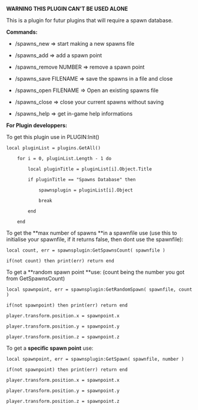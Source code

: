 **WARNING THIS PLUGIN CAN'T BE USED ALONE**

This is a plugin for futur plugins that will require a spawn database.

**Commands:**

- /spawns_new => start making a new spawns file

- /spawns_add => add a spawn point

- /spawns_remove NUMBER => remove a spawn point

- /spawns_save FILENAME => save the spawns in a file and close

- /spawns_open FILENAME => Open an existing spawns file

- /spawns_close => close your current spawns without saving

- /spawns_help => get in-game help informations

**For Plugin developpers:**

To get this plugin use in PLUGIN:Init()

````
local pluginList = plugins.GetAll()

    for i = 0, pluginList.Length - 1 do

        local pluginTitle = pluginList[i].Object.Title

        if pluginTitle == "Spawns Database" then

            spawnsplugin = pluginList[i].Object

            break

        end

    end
````

To get the **max number of spawns **in a spawnfile use (use this to initialise your spawnfile, if it returns false, then dont use the spawnfile):

````
local count, err = spawnsplugin:GetSpawnsCount( spawnfile )

if(not count) then print(err) return end
````

To get a **random spawn point **use: (count being the number you got from GetSpawnsCount)

````
local spawnpoint, err = spawnsplugin:GetRandomSpawn( spawnfile, count )

if(not spawnpoint) then print(err) return end

player.transform.position.x = spawnpoint.x

player.transform.position.y = spawnpoint.y

player.transform.position.z = spawnpoint.z
````

To get a **specific spawn point** use:

````
local spawnpoint, err = spawnsplugin:GetSpawn( spawnfile, number )

if(not spawnpoint) then print(err) return end

player.transform.position.x = spawnpoint.x

player.transform.position.y = spawnpoint.y

player.transform.position.z = spawnpoint.z
````